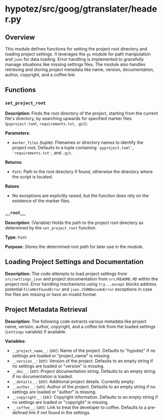 # hypotez/src/goog/gtranslater/header.py

## Overview

This module defines functions for setting the project root directory and loading project settings. It leverages the `gs` module for path manipulation and `json` for data loading. Error handling is implemented to gracefully manage situations like missing settings files.  The module also handles retrieving and storing project metadata like name, version, documentation, author, copyright, and a coffee link.


## Functions

### `set_project_root`

**Description**: Finds the root directory of the project, starting from the current file's directory, by searching upwards for specified marker files (`pyproject.toml`, `requirements.txt`, `.git`).

**Parameters**:

- `marker_files` (tuple): Filenames or directory names to identify the project root. Defaults to a tuple containing `'pyproject.toml'`, `'requirements.txt'`, and `.git`.

**Returns**:

- `Path`: Path to the root directory if found, otherwise the directory where the script is located.

**Raises**:

- No exceptions are explicitly raised, but the function does rely on the existence of the marker files.


### `__root__`

**Description**: (Variable)  Holds the path to the project root directory as determined by the `set_project_root` function.

**Type**: `Path`

**Purpose**:  Stores the determined root path for later use in the module.


## Loading Project Settings and Documentation


**Description:** The code attempts to load project settings from `src/settings.json` and project documentation from `src/README.MD` within the project root.  Error handling mechanisms using `try...except` blocks address potential `FileNotFoundError` and `json.JSONDecodeError` exceptions in case the files are missing or have an invalid format.


## Project Metadata Retrieval

**Description:** The following code extracts various metadata like project name, version, author, copyright, and a coffee link from the loaded settings (`settings` variable) if available.


**Variables**:

- `__project_name__`: (str): Name of the project. Defaults to "hypotez" if no settings are loaded or "project_name" is missing.
- `__version__`: (str): Version of the project. Defaults to an empty string if no settings are loaded or "version" is missing.
- `__doc__`: (str): Project documentation string. Defaults to an empty string if no documentation is loaded.
- `__details__`: (str): Additional project details. Currently empty.
- `__author__`: (str): Author of the project. Defaults to an empty string if no settings are loaded or "author" is missing.
- `__copyright__`: (str): Copyright information. Defaults to an empty string if no settings are loaded or "copyright" is missing.
- `__coffee__`: (str): Link to treat the developer to coffee. Defaults to a pre-defined link if not found in the settings.